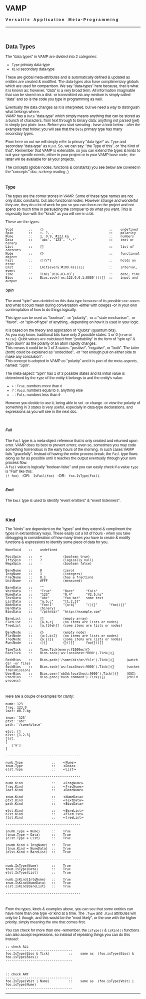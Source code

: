 <style>
   body
   {
      font-family: Arial, Helvitica, Sans;
      font-size:12px !important;
      background: url('../../art/img/bg_texture.jpg') !important;
   }

   hr
   { border: none; }

   .frame
   {
      display: inline-block;
      background: rgba(100,100,100,0.15);
      padding:12px;
      text-align:center;
      vertical-align:top;
      border: 1px solid rgba(128,128,128,0.3);
      border-radius: 5px;
      margin: 15px;
   }

   .span
   { display:block; }

   .info
   {
      display:block;
      font-style:italic;
      font-size:12px;
      padding-left:15px;
   }

   .bigTxt
   {
      display:inline-block;
      vertical-align:top;
      font-size:40px;
      line-height:60px;
      padding-left:10px;
      padding-right:10px;
   }
</style>


# VAMP
#### V e r s a t i l e &nbsp;&nbsp; A p p l i c a t i o n &nbsp;&nbsp; M e t a - P r o g r a m m i n g
***
<br>




## Data Types
The "data types" in VAMP are divided into 2 categories:
- `Type` primary data-type
- `Kind` secondary data-type

These are global meta-attributes and is automatically defined & updated as entities are created & modified.
The data-types also have complimentary globals which are used for comparrison. We say "data-types" here because, that is what it is known as; however, "data" is a very broad term. All information imaginable that can be stored on a disk -or transmitted via any medium is simply called: "data" and so is the code you type in programming as well.

Eventually the data changes as it is interpreted, but we need a way to distinguish what belongs where.<br>
VAMP has a `Data` "data-type" which simply means anything that can be stored as a bunch of characters, from text through to binary data: anything not parsed (yet) is simply just plain: `Data`. Before you start sweating - have a look below - after the examples that follow; you will see that the `Data` primary type has many secondary types.

From here on out we will simply refer to primary "data-type" as: `Type` and secondary "data-type" as `Kind`. So, we can say: "the Type of this", or "the Kind of that".
Remember that VAMP is extensible, so you can extend the types & kinds to suit your specific needs, either in your project or in your VAMP base code; -the latter will be available for all your projects.

The concepts (global nodes, functions & constants) you see below are covered in the "concepts" doc, so keep reading ;)
<br><br>



### Type
The types are the corner stones in VAMP. Some of these type names are not only static constants, but also functional nodes. However strange and wonderful they are, they do a lot of work for you so you can focus on the project and not spend so much time in persuading the compuer to do what you want.
This is especially true with the "kinds" as you will see in a bit.

These are the types:

```vamp
Void        ::    ()                                  ::    undefined
Spin        ::    +, ?, -                             ::    polarity
Nume        ::    1, 0.9, #123.kg                     ::    numbers
Data        ::    'abc', "123", `*.*`                 ::    text or binary
List        ::    []                                  ::    list of contents
Node        ::    {}                                  ::    functional object
Fail        ::    (!?/*)                              ::    holds an error
Emit        ::    Emit(every:#100.ms)()[]             ::    interval, event
Time        ::    Time(`2016-03-03`)                  ::    date, time
Bios        ::    Bios.sock(`ws:123.0.0.1:8080`)()[]  ::    input and output
```

##### Spin
The word "spin" was decided on this data-type because of its possible use-cases and what it could mean during conversation -either with coleges -or in your own contemplation of how to do things logically.

This type can be used as "boolean", -or "polarity", -or a "state mechanism", -or "flavor", -or "spin-off type" of anything, -depending on how it is used in your logic.<br>

It is based on the theory and application of "Qubits" (quantum bits).<br>
As you may know, traditional bits have only 2 possible states: 1 or 0 (`true` or `false`).
Qubit values are calculated from "probability" in the form of "spin up" & "spin down" as the polarity of an atom rapidly changes.<br>
This means it could be in 1 of 3 states: "positive", "negative", or "both". The latter (both) could be explained as "undecided", -or "not enough pull on either side to make any conclusion".<br>
This concept is adopted in VAMP as "polarity" and it is part of the meta-aspects, named: "Spin".

The meta-aspect: "Spin" has 1 of 3 possible states and its initial value is deternimed by the `type` of the entity it belongs to and the entity's value:
- `+` : `True`, numbers more than `0`
- `?` : `Void`, numbers equal to `0`, anything else
- `-` : `Fals`, numbers less than `0`

However you decide to use it, being able to set -or change -or view the polarity of something in 3 states is very useful, especially in data-type declarations, and expressions as you will see in the next doc.<br>
<br><br>

##### Fail
The `Fail` type is a meta-object reference that is only created and returned upon error. VAMP does its best to prevent errors; even so, sometimes you may code something horrendous in the early hours of the morning. In such cases VAMP fails "gracefully". Instead of having the entire process break; the `Fail` type flows along as far as possible until it reaches the output eventually through your own process flow.<br>
A `Fail` value is logically "boolean false" and you can easily check if a value `type` is "Fail" like this:<br>
`(! foo)` &nbsp; -OR- &nbsp; `IsFail(foo)` &nbsp; -OR- &nbsp; `foo.IsType(Fail)`.
<br><br>

##### Emit
The `Emit` type is used to identify "event emitters" & "event listenners".
<br><br><br>


### Kind
The "kinds" are dependent on the "types" and they extend & compliment the types in extraordinary ways. These easily cut a lot of hours - when you take debugging in consideration of how many times you have to create & modify functions & expressions to identify some piece of data for you.

```vamp
NoneVoid    ::    undefined

PosiSpin    ::    +           (boolean true)
IffySpin    ::    ?           (logically null)
NegaSpin    ::    -           (boolean false)

BareNume    ::    0           (zero)
IntgNume    ::    1           (integers)
FracNume    ::    0.1         (has a fraction)
UnitNume    ::    #FFF        (measured)

BareData    ::    ""
VbitData    ::    "True"      "Bare"      "Fals"
NumeData    ::    "123"       "0.4"       "#2.5.hz"
TextData    ::    "abc"       "foo bar"   some text
ListData    ::    "a,b,c"     "[1,2,3]"
NodeData    ::    "foo:1"     "{a:b}"     "(){}"      "foo(){}"
HardData    ::    (binary)
BiosData    ::    "/pth/dir"  "http://example.com"

BareList    ::    []          (empty array)
FlatList    ::    [a,b,c]     (no items are lists or nodes)
TreeList    ::    [a,[bleh]]  (some items are lists or nodes)

BareNode    ::    {}          (empty node)
FlatNode    ::    {a:1,b:2}   (no items are lists or nodes)
TreeNode    ::    {a:[c]}     (some items are lists or nodes)
FuncNode    ::    ()[]        {}()[]      foo{}()[]

TimeTick    ::    Time.Tick(every:#1000ms){}
BiosTick    ::    Bios.sock('ws:localhost:9000').Tick(){}

PathBios    ::    Bios.path('/some/dir/or/file').Tick(){}      (watch dir -or file)
SockBios    ::    Bios.sock('ws:localhost:9000').Tick(){}      (socket transmission)
UserBios    ::    Bios.user('wb3d:localhost:9000').Tick(){}    (GUI)
ProcBios    ::    Bios.proc('bash command').Tick(){}           (child process)
```

<br>

Here are a couple of examples for clarity:
```vamp
numb: 123
frag: 123.0
loaf: #0.7.kg

tnum: '123'
ptxt: 'abc'
path: '/some/place'

elst: []
nlst: [1,2,3]
tlst:
[
   ['a']
]

---------------------------------------

numb.Type               ::    ⋖Nume⋗
tnum.Type               ::    ⋖Data⋗
elst.Type               ::    ⋖List⋗

---------------------------------------

numb.Kind               ::    ⋖IntgNume⋗
frag.Kind               ::    ⋖FracNume⋗
loaf.Kind               ::    ⋖RateNume⋗

tnum.Kind               ::    ⋖NumeData⋗
ptxt.Kind               ::    ⋖TextData⋗
path.Kind               ::    ⋖BiosData⋗

elst.Kind               ::    ⋖BareList⋗
nlst.Kind               ::    ⋖FlatList⋗
tlst.Kind               ::    ⋖treeList⋗

---------------------------------------

(numb.Type = Nume)      ::    True
(tnum.Type = Data)      ::    True
(elst.Type = List)      ::    True

(numb.Kind = IntgNume)  ::    True
(tnum.Kind = NumeData)  ::    True
(elst.Kind = BareList)  ::    True

---------------------------------------

numb.IsType(Nume)       ::    True
tnum.IsType(Data)       ::    True
elst.IsType(List)       ::    True

numb.IsKind(IntgNume)   ::    True
tnum.IsKind(NumeData)   ::    True
elst.IsKind(BareList)   ::    True

---------------------------------------

```

<br>

From the types, kinds & examples above, you can see that some entities can have more than one type -or kind at a time.
The `.Type` and `.Kind` attributes will only be 1 though, and this would be the "most likely", or the one with the higher priority, simply meaning the one that comes first.

You can check for more than one -remember, the `isType()` & `isKind()` functions can also accept expressions, so instead of repeating things you can do this instead:

```vamp
:: check ALL
-----------------------------------
foo.IsType(Bios & Tick)          ::    same as  (foo.isType(Bios) & foo.isType(Bios))
-----------------------------------



:: check ANY
-----------------------------------
foo.IsType(Vbit | Nume)          ::    same as  (foo.isType(Vbit) | foo.isType(Nume)
-----------------------------------
```

***
<br>
